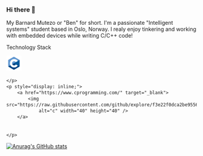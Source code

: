 ### Hi there 👋

My Barnard Mutezo or "Ben" for short. I'm a passionate "Intelligent systems" student based in Oslo, Norway. I realy enjoy tinkering and working with embedded devices while writing C/C++ code! 

Technology Stack
<div style="display: inline;">
    <p style="display: inline;">
        <a href="https://www.cprogramming.com/" target="_blank">
            <img src="https://raw.githubusercontent.com/github/explore/f3e22f0dca2be955676bc70d6214b95b13354ee8/topics/c/c.png"
                alt="c" width="40" height="40" />
        </a>
    
    
    </p>
    <p style="display: inline;">
        <a href="https://www.cprogramming.com/" target="_blank">
            <img src="https://raw.githubusercontent.com/github/explore/f3e22f0dca2be955676bc70d6214b95b13354ee8/topics/c/c.png"
                alt="c" width="40" height="40" />
        </a>
    
    
    </p>

</div>



[![Anurag's GitHub stats](https://github-readme-stats.vercel.app/api?username=benmutezo)](https://github.com/anuraghazra/github-readme-stats)
